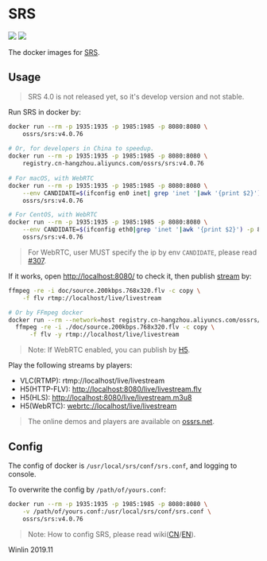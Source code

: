 # SRS

![](http://ossrs.net:8000/gif/v1/sls.gif?site=github.com&path=/docker/v4)
[![](https://cloud.githubusercontent.com/assets/2777660/22814959/c51cbe72-ef92-11e6-81cc-32b657b285d5.png)](https://github.com/ossrs/srs/wiki/v1_CN_Contact#wechat)

The docker images for [SRS](https://github.com/ossrs/srs).

<a name="srs4"></a>
<a name="usage"></a>
## Usage

> SRS 4.0 is not released yet, so it's develop version and not stable.

Run SRS in docker by:

```bash
docker run --rm -p 1935:1935 -p 1985:1985 -p 8080:8080 \
    ossrs/srs:v4.0.76
    
# Or, for developers in China to speedup.
docker run --rm -p 1935:1935 -p 1985:1985 -p 8080:8080 \
    registry.cn-hangzhou.aliyuncs.com/ossrs/srs:v4.0.76
    
# For macOS, with WebRTC
docker run --rm -p 1935:1935 -p 1985:1985 -p 8080:8080 \
    --env CANDIDATE=$(ifconfig en0 inet| grep 'inet '|awk '{print $2}') -p 8000:8000/udp \
    ossrs/srs:v4.0.76

# For CentOS, with WebRTC
docker run --rm -p 1935:1935 -p 1985:1985 -p 8080:8080 \
    --env CANDIDATE=$(ifconfig eth0|grep 'inet '|awk '{print $2}') -p 8000:8000/udp \
    ossrs/srs:v4.0.76
```

> For WebRTC, user MUST specify the ip by env `CANDIDATE`, please read [#307](https://github.com/ossrs/srs/issues/307).

If it works, open [http://localhost:8080/](http://localhost:8080/) to check it, then publish
[stream](https://github.com/ossrs/srs/blob/3.0release/trunk/doc/source.200kbps.768x320.flv) by:

```bash
ffmpeg -re -i doc/source.200kbps.768x320.flv -c copy \
    -f flv rtmp://localhost/live/livestream

# Or by FFmpeg docker
docker run --rm --network=host registry.cn-hangzhou.aliyuncs.com/ossrs/srs:encoder \
  ffmpeg -re -i ./doc/source.200kbps.768x320.flv -c copy \
      -f flv -y rtmp://localhost/live/livestream
```

> Note: If WebRTC enabled, you can publish by [H5](http://localhost:8080/players/rtc_publisher.html?autostart=true).

Play the following streams by players:

* VLC(RTMP): rtmp://localhost/live/livestream
* H5(HTTP-FLV): [http://localhost:8080/live/livestream.flv](http://localhost:8080/players/srs_player.html?autostart=true&stream=livestream.flv&port=8080&schema=http)
* H5(HLS): [http://localhost:8080/live/livestream.m3u8](http://localhost:8080/players/srs_player.html?autostart=true&stream=livestream.m3u8&port=8080&schema=http)
* H5(WebRTC): [webrtc://localhost/live/livestream](http://localhost:8080/players/rtc_player.html?autostart=true)

> The online demos and players are available on [ossrs.net](https://ossrs.net).

## Config

The config of docker is `/usr/local/srs/conf/srs.conf`, and logging to console.

To overwrite the config by `/path/of/yours.conf`:

```bash
docker run --rm -p 1935:1935 -p 1985:1985 -p 8080:8080 \
    -v /path/of/yours.conf:/usr/local/srs/conf/srs.conf \
    ossrs/srs:v4.0.76
```

> Note: How to config SRS, please read wiki([CN](https://github.com/ossrs/srs/wiki/v4_CN_Home)/[EN](https://github.com/ossrs/srs/wiki/v4_EN_Home)).

Winlin 2019.11
